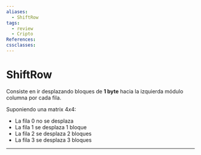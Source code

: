 ```yaml
---
aliases:
  - ShiftRow
tags:
  - review
  - Cripto
References: 
cssclasses:
---
```

# ShiftRow
Consiste en ir desplazando bloques de **1 byte** hacia la izquierda módulo columna por cada fila.

Suponiendo una matrix $4x4$:
- La fila 0 no se desplaza
- La fila 1 se desplaza 1 bloque
- La fila 2 se desplaza 2 bloques
- La fila 3 se desplaza 3 bloques


***